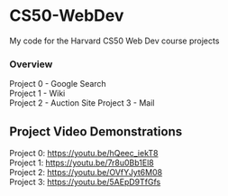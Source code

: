 # CS50-WebDev
My code for the Harvard CS50 Web Dev course projects

### Overview
Project 0 - Google Search  
Project 1 - Wiki  
Project 2 - Auction Site 
Project 3 - Mail

## Project Video Demonstrations
Project 0: https://youtu.be/hQeec_iekT8  
Project 1: https://youtu.be/7r8u0Bb1El8  
Project 2: https://youtu.be/OVfYJyt6M08  
Project 3: https://youtu.be/5AEpD9TfGfs
